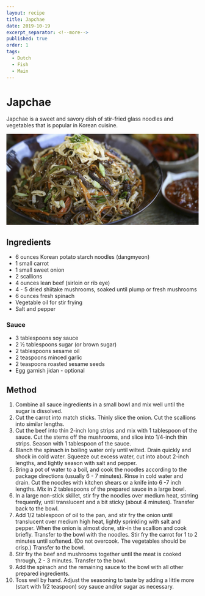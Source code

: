 ```yaml
---
layout: recipe
title: Japchae
date: 2019-10-19
excerpt_separator: <!--more-->
published: true
order: 1
tags:
  - Dutch
  - Fish
  - Main
---
```


# Japchae

Japchae is a sweet and savory dish of stir-fried glass noodles and vegetables that is popular in Korean cuisine.

<!--more-->

[![Japchae](/_uploads/japchae.png)](/_uploads/japchae.png)

## Ingredients

- 6 ounces Korean potato starch noodles (dangmyeon)
- 1 small carrot
- 1 small sweet onion
- 2 scallions
- 4 ounces lean beef (sirloin or rib eye)
- 4 - 5 dried shiitake mushrooms, soaked until plump or fresh mushrooms
- 6 ounces fresh spinach
- Vegetable oil for stir frying
- Salt and pepper

### Sauce

- 3 tablespoons soy sauce
- 2 ½ tablespoons sugar (or brown sugar)
- 2 tablespoons sesame oil
- 2 teaspoons minced garlic
- 2 teaspoons roasted sesame seeds
- Egg garnish jidan - optional

## Method

1. Combine all sauce ingredients in a small bowl and mix well until the sugar is dissolved.
2. Cut the carrot into match sticks. Thinly slice the onion. Cut the scallions into similar lengths.
3. Cut the beef into thin 2-inch long strips and mix with 1 tablespoon of the sauce. Cut the stems off the mushrooms, and slice into 1/4-inch thin strips. Season with 1 tablespoon of the sauce.
4. Blanch the spinach in boiling water only until wilted. Drain quickly and shock in cold water. Squeeze out excess water, cut into about 2-inch lengths, and lightly season with salt and pepper.
5. Bring a pot of water to a boil, and cook the noodles according to the package directions (usually 6 - 7 minutes). Rinse in cold water and drain. Cut the noodles with kitchen shears or a knife into 6 -7 inch lengths. Mix in 2 tablespoons of the prepared sauce in a large bowl.
6. In a large non-stick skillet, stir fry the noodles over medium heat, stirring frequently, until translucent and a bit sticky (about 4 minutes). Transfer back to the bowl.
7. Add 1/2 tablespoon of oil to the pan, and stir fry the onion until translucent over medium high heat, lightly sprinkling with salt and pepper. When the onion is almost done, stir-in the scallion and cook briefly. Transfer to the bowl with the noodles. Stir fry the carrot for 1 to 2 minutes until softened. (Do not overcook. The vegetables should be crisp.) Transfer to the bowl.
8. Stir fry the beef and mushrooms together until the meat is cooked through, 2 - 3 minutes. Transfer to the bowl.
9. Add the spinach and the remaining sauce to the bowl with all other prepared ingredients.
10. Toss well by hand. Adjust the seasoning to taste by adding a little more (start with 1/2 teaspoon) soy sauce and/or sugar as necessary.
